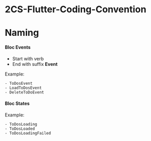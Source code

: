# 2CS-Flutter-Coding-Convention

# Naming

#### Bloc Events

- Start with verb 
- End with suffix **Event**

Example:
```
- ToDosEvent
- LoadToDosEvent
- DeleteToDoEvent
```

#### Bloc States

Example:
```
- ToDosLoading
- ToDosLoaded
- ToDosLoadingFailed
```
